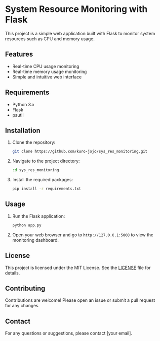 # System Resource Monitoring with Flask

This project is a simple web application built with Flask to monitor system resources such as CPU and memory usage.

## Features

- Real-time CPU usage monitoring
- Real-time memory usage monitoring
- Simple and intuitive web interface

## Requirements

- Python 3.x
- Flask
- psutil

## Installation

1. Clone the repository:
    ```bash
    git clone https://github.com/kuro-jojo/sys_res_monitoring.git
    ```
2. Navigate to the project directory:
    ```bash
    cd sys_res_monitoring
    ```
3. Install the required packages:
    ```bash
    pip install -r requirements.txt
    ```

## Usage

1. Run the Flask application:
    ```bash
    python app.py
    ```
2. Open your web browser and go to `http://127.0.0.1:5000` to view the monitoring dashboard.

## License

This project is licensed under the MIT License. See the [LICENSE](LICENSE) file for details.

## Contributing

Contributions are welcome! Please open an issue or submit a pull request for any changes.

## Contact

For any questions or suggestions, please contact [your email].
